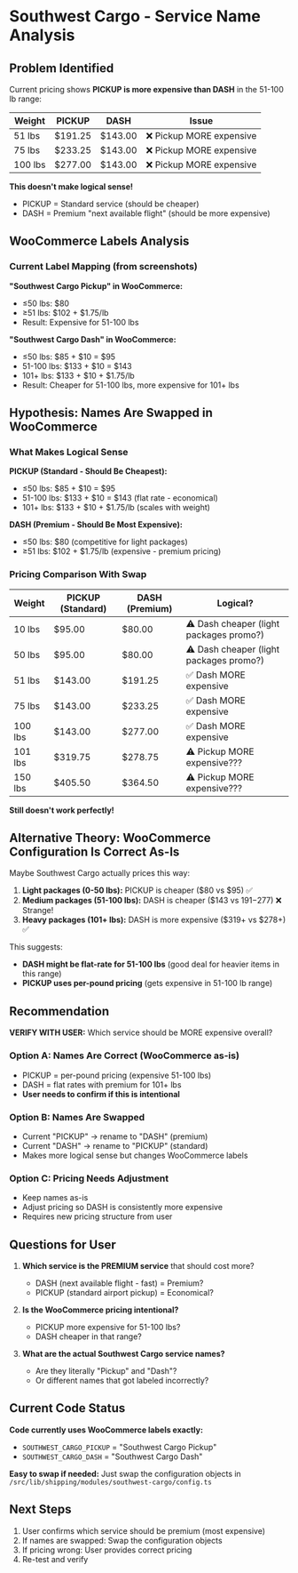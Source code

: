 # Southwest Cargo - Service Name Analysis

## Problem Identified

Current pricing shows **PICKUP is more expensive than DASH** in the 51-100 lb range:

| Weight  | PICKUP  | DASH    | Issue                    |
| ------- | ------- | ------- | ------------------------ |
| 51 lbs  | $191.25 | $143.00 | ❌ Pickup MORE expensive |
| 75 lbs  | $233.25 | $143.00 | ❌ Pickup MORE expensive |
| 100 lbs | $277.00 | $143.00 | ❌ Pickup MORE expensive |

**This doesn't make logical sense!**

- PICKUP = Standard service (should be cheaper)
- DASH = Premium "next available flight" (should be more expensive)

## WooCommerce Labels Analysis

### Current Label Mapping (from screenshots)

**"Southwest Cargo Pickup" in WooCommerce:**

- ≤50 lbs: $80
- ≥51 lbs: $102 + $1.75/lb
- Result: Expensive for 51-100 lbs

**"Southwest Cargo Dash" in WooCommerce:**

- ≤50 lbs: $85 + $10 = $95
- 51-100 lbs: $133 + $10 = $143
- 101+ lbs: $133 + $10 + $1.75/lb
- Result: Cheaper for 51-100 lbs, more expensive for 101+ lbs

## Hypothesis: Names Are Swapped in WooCommerce

### What Makes Logical Sense

**PICKUP (Standard - Should Be Cheapest):**

- ≤50 lbs: $85 + $10 = $95
- 51-100 lbs: $133 + $10 = $143 (flat rate - economical)
- 101+ lbs: $133 + $10 + $1.75/lb (scales with weight)

**DASH (Premium - Should Be Most Expensive):**

- ≤50 lbs: $80 (competitive for light packages)
- ≥51 lbs: $102 + $1.75/lb (expensive - premium pricing)

### Pricing Comparison With Swap

| Weight  | PICKUP (Standard) | DASH (Premium) | Logical?                                |
| ------- | ----------------- | -------------- | --------------------------------------- |
| 10 lbs  | $95.00            | $80.00         | ⚠️ Dash cheaper (light packages promo?) |
| 50 lbs  | $95.00            | $80.00         | ⚠️ Dash cheaper (light packages promo?) |
| 51 lbs  | $143.00           | $191.25        | ✅ Dash MORE expensive                  |
| 75 lbs  | $143.00           | $233.25        | ✅ Dash MORE expensive                  |
| 100 lbs | $143.00           | $277.00        | ✅ Dash MORE expensive                  |
| 101 lbs | $319.75           | $278.75        | ⚠️ Pickup MORE expensive???             |
| 150 lbs | $405.50           | $364.50        | ⚠️ Pickup MORE expensive???             |

**Still doesn't work perfectly!**

## Alternative Theory: WooCommerce Configuration Is Correct As-Is

Maybe Southwest Cargo actually prices this way:

1. **Light packages (0-50 lbs):** PICKUP is cheaper ($80 vs $95) ✅
2. **Medium packages (51-100 lbs):** DASH is cheaper ($143 vs $191-$277) ❌ Strange!
3. **Heavy packages (101+ lbs):** DASH is more expensive ($319+ vs $278+) ✅

This suggests:

- **DASH might be flat-rate for 51-100 lbs** (good deal for heavier items in this range)
- **PICKUP uses per-pound pricing** (gets expensive in 51-100 lb range)

## Recommendation

**VERIFY WITH USER:** Which service should be MORE expensive overall?

### Option A: Names Are Correct (WooCommerce as-is)

- PICKUP = per-pound pricing (expensive 51-100 lbs)
- DASH = flat rates with premium for 101+ lbs
- **User needs to confirm if this is intentional**

### Option B: Names Are Swapped

- Current "PICKUP" → rename to "DASH" (premium)
- Current "DASH" → rename to "PICKUP" (standard)
- Makes more logical sense but changes WooCommerce labels

### Option C: Pricing Needs Adjustment

- Keep names as-is
- Adjust pricing so DASH is consistently more expensive
- Requires new pricing structure from user

## Questions for User

1. **Which service is the PREMIUM service** that should cost more?
   - DASH (next available flight - fast) = Premium?
   - PICKUP (standard airport pickup) = Economical?

2. **Is the WooCommerce pricing intentional?**
   - PICKUP more expensive for 51-100 lbs?
   - DASH cheaper in that range?

3. **What are the actual Southwest Cargo service names?**
   - Are they literally "Pickup" and "Dash"?
   - Or different names that got labeled incorrectly?

## Current Code Status

**Code currently uses WooCommerce labels exactly:**

- `SOUTHWEST_CARGO_PICKUP` = "Southwest Cargo Pickup"
- `SOUTHWEST_CARGO_DASH` = "Southwest Cargo Dash"

**Easy to swap if needed:**
Just swap the configuration objects in `/src/lib/shipping/modules/southwest-cargo/config.ts`

## Next Steps

1. User confirms which service should be premium (most expensive)
2. If names are swapped: Swap the configuration objects
3. If pricing wrong: User provides correct pricing
4. Re-test and verify
